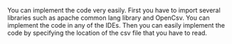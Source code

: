 You can implement the code very easily.
First you have to import several libraries such as apache common lang library and OpenCsv.
You can implement the code in any of the IDEs.
Then you can easily implement the code by specifying the location of the csv file that you have to read.
